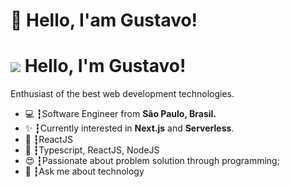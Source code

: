 # 👋 Hello, I'am Gustavo!



# <img src="https://media.giphy.com/media/hvRJCLFzcasrR4ia7z/giphy.gif"> Hello, I'm Gustavo!

Enthusiast of the best web development technologies.

<ul>
  <li>💻 ┇Software Engineer from <b>São Paulo, Brasil.</b></li>
  <li>✨ ┇Currently interested in <b>Next.js</b> and <b>Serverless</b>.</li>
  <li>💜 ┇ReactJS</li>
  <li>🥋 ┇Typescript, ReactJS, NodeJS</li>
  <li>😍 ┇Passionate about problem solution through programming;</li>
  <li>💬 ┇Ask me about technology</li>
</ul>

